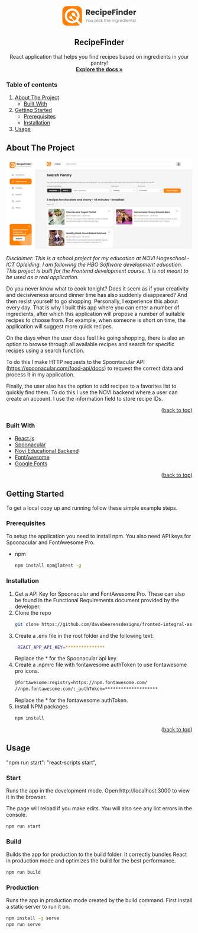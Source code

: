 <div id="top"></div>

<div align="center">
  <a href="https://github.com/davebeerensdesigns/fronted-integral-assignment-recipe-finder">
    <img src="src/assets/logo/logo.svg" alt="Logo" width="200" height="auto">
  </a>

<h2 align="center">RecipeFinder</h2>

  <p align="center">
    React application that helps you find recipes based on ingredients in your pantry!
    <br />
    <a href="https://github.com/davebeerensdesigns/fronted-integral-assignment-recipe-finder"><strong>Explore the docs »</strong></a>
  </p>
</div>

<h3>Table of contents</h3>
  <ol>
    <li>
      <a href="#about-the-project">About The Project</a>
      <ul>
        <li><a href="#built-with">Built With</a></li>
      </ul>
    </li>
    <li>
      <a href="#getting-started">Getting Started</a>
      <ul>
        <li><a href="#prerequisites">Prerequisites</a></li>
        <li><a href="#installation">Installation</a></li>
      </ul>
    </li>
    <li><a href="#usage">Usage</a></li>
  </ol>

## About The Project

<a href="https://github.com/davebeerensdesigns/fronted-integral-assignment-recipe-finder">
    <img src="screenshot.jpg" alt="Logo" width="1200" height="auto">
  </a>

<i>Disclaimer: This is a school project for my education at NOVI Hogeschool - ICT Opleiding. I am following the HBO Software development education. This project is built for the Frontend development course. It is not meant to be used as a real application.</i>

Do you never know what to cook tonight? Does it seem as if your creativity and decisiveness around dinner time has also suddenly disappeared? And then resist yourself to go shopping. Personally, I experience this about every day. That is why I built this app where you can enter a number of ingredients, after which this application will propose a number of suitable recipes to choose from. For example, when someone is short on time, the application will suggest more quick recipes.

On the days when the user does feel like going shopping, there is also an option to browse through all available recipes and search for specific recipes using a search function.

To do this I make HTTP requests to the Spoontacular API (https://spoonacular.com/food-api/docs) to request the correct data and process it in my application.

Finally, the user also has the option to add recipes to a favorites list to quickly find them.
To do this I use the NOVI backend where a user can create an account. I use the information field to store recipe IDs.

<p align="right">(<a href="#top">back to top</a>)</p>

### Built With

* [React.js](https://reactjs.org/)
* [Spoonacular](https://spoonacular.com/food-api/docs)
* [Novi Educational Backend](https://github.com/hogeschoolnovi/novi-educational-backend-documentation)
* [FontAwesome](https://fontawesome.com/)
* [Google Fonts](https://fonts.google.com/)

<p align="right">(<a href="#top">back to top</a>)</p>

## Getting Started

To get a local copy up and running follow these simple example steps.

### Prerequisites

To setup the application you need to install npm. You also need API keys for Spoonacular and FontAwesome Pro.

* npm
  ```sh
  npm install npm@latest -g
  ```

### Installation

1. Get a API Key for Spoonacular and FontAwesome Pro. These can also be found in the Functional Requirements document provided by the developer.
2. Clone the repo
   ```sh
   git clone https://github.com/davebeerensdesigns/fronted-integral-assignment-recipe-finder.git
   ```
3. Create a .env file in the root folder and the following text:
   ```sh
    REACT_APP_API_KEY=***************
   ```
   Replace the * for the Spoonacular api key.
4. Create a .npmrc file with fontawesome authToken to use fontawesome pro icons.
   ```sh
   @fortawesome:registry=https://npm.fontawesome.com/
   //npm.fontawesome.com/:_authToken=********************
   ```
   Replace the * for the fontawesome authToken.
5. Install NPM packages
   ```sh
   npm install
   ```

<p align="right">(<a href="#top">back to top</a>)</p>

## Usage
"npm run start": "react-scripts start",

### Start
Runs the app in the development mode. Open http://localhost:3000 to view it in the browser.

The page will reload if you make edits. You will also see any lint errors in the console.
```sh
npm run start
```

### Build
Builds the app for production to the build folder. It correctly bundles React in production mode and optimizes the build for the best performance.
```sh
npm run build
```

### Production
Runs the app in production mode created by the build command. First install a static server to run it on.
```sh
npm install -g serve
npm run serve
```


